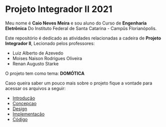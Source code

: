 # Projeto Integrador II 2021

Meu nome é **Caio Neves Meira** e sou aluno do Curso de **Engenharia Eletrônica** Do Instituto Federal de Santa Catarina - Campûs Florianópolis.

Este repositório é dedicado as atividades relacionadas a cadeira de **Projeto Integrador II**, Lecionado pelos professores:
 - Luiz Alberto de Azevedo
 - Moises Naison Rodrigues Oliveira
 - Renan Augusto Starke

O projeto tem como tema: **DOMÓTICA**

Caso queira saber um pouco mais sobre o projeto fique a vontade para acessar os arquivos a seguir:

- [Introdução](https://github.com/CaioMeira/Projeto_Integrador_II_2021/blob/main/Introducao.md)
- [Concepcao](https://github.com/CaioMeira/Projeto_Integrador_II_2021/blob/main/Concepcao.md)
- [Design](https://github.com/CaioMeira/Projeto_Integrador_II_2021/blob/main/Design.md)
- [Implementação](https://github.com/CaioMeira/Projeto_Integrador_II_2021/blob/main/Implementacao.md)
- [Código](https://github.com/CaioMeira/Projeto_Integrador_II_2021/blob/main/main_code.ino)

